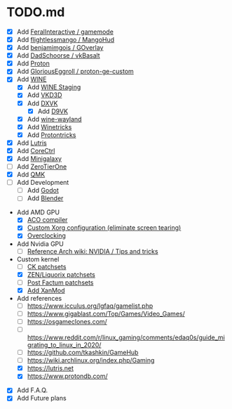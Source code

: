 # TODO.md

- [x] Add [FeralInteractive / gamemode](https://github.com/FeralInteractive/gamemode)
- [x] Add [flightlessmango / MangoHud](https://github.com/flightlessmango/MangoHud)
- [x] Add [benjamimgois / GOverlay](https://github.com/benjamimgois/goverlay)
- [x] Add [DadSchoorse / vkBasalt](https://github.com/DadSchoorse/vkBasalt)
- [x] Add [Proton](https://github.com/ValveSoftware/Proton)
- [x] Add [GloriousEggroll / proton-ge-custom](https://github.com/GloriousEggroll/proton-ge-custom)
- [x] Add [WINE](https://www.winehq.org/)
	- [x] Add [WINE Staging](https://wiki.winehq.org/Wine-Staging)
	- [x] Add [VKD3D](https://github.com/d3d12/vkd3d)
	- [x] Add [DXVK](https://github.com/doitsujin/dxvk)
		- [x] Add [D9VK](https://github.com/Joshua-Ashton/d9vk)
	- [x] Add [wine-wayland](https://github.com/varmd/wine-wayland)
	- [x] Add [Winetricks](https://wiki.winehq.org/Winetricks)
	- [x] Add [Protontricks](https://github.com/Matoking/protontricks)
- [x] Add [Lutris](https://lutris.net/)
- [x] Add [CoreCtrl](https://gitlab.com/corectrl/corectrl)
- [x] Add [Minigalaxy](https://github.com/sharkwouter/minigalaxy)
- [ ] Add [ZeroTierOne](https://github.com/zerotier/ZeroTierOne)
- [x] Add [QMK](https://github.com/qmk/qmk_firmware)
- [ ] Add Development
	- [ ] Add [Godot](https://godotengine.org/)
	- [ ] Add [Blender](https://www.blender.org/)
- Add AMD GPU
	- [x] [ACO compiler](https://wiki.archlinux.org/index.php/AMDGPU#ACO_compiler)
	- [x] [Custom Xorg configuration (eliminate screen tearing)](https://wiki.archlinux.org/index.php/AMDGPU#Xorg_configuration)
	- [x] [Overclocking](https://wiki.archlinux.org/index.php/AMDGPU#Overclocking)
- Add Nvidia GPU
	- [ ] [Reference Arch wiki: NVIDIA / Tips and tricks](https://wiki.archlinux.org/index.php/NVIDIA/Tips_and_tricks)
- Custom kernel
	- [ ] [CK patchsets](http://ck.kolivas.org/)
	- [x] [ZEN/Liquorix patchsets](https://github.com/zen-kernel/zen-kernel)
	- [ ] [Post Factum patchsets](https://gitlab.com/post-factum/pf-kernel)
	- [x] [Add XanMod](https://xanmod.org/)
- Add references
	- [ ] https://www.icculus.org/lgfaq/gamelist.php
	- [ ] https://www.gigablast.com/Top/Games/Video_Games/
	- [ ] https://osgameclones.com/
	- [ ] https://www.reddit.com/r/linux_gaming/comments/edaq0s/guide_migrating_to_linux_in_2020/
	- [ ] https://github.com/tkashkin/GameHub
	- [ ] https://wiki.archlinux.org/index.php/Gaming
	- [x] https://lutris.net
	- [x] https://www.protondb.com/
- [x] Add F.A.Q.
- [x] Add Future plans
